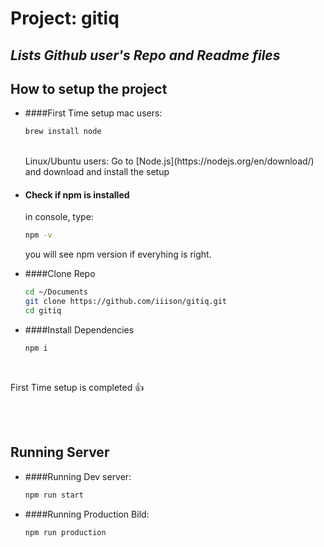 # Project: gitiq

*Lists Github user's Repo and Readme files*
--

## How to setup the project

- ####First Time setup
    mac users:
    ```sh
    brew install node
    ```
    <br />
    Linux/Ubuntu users:
    Go to [Node.js](https://nodejs.org/en/download/) and download and install the setup
    
    
- #### Check if npm is installed
    in console, type:
    ```sh
    npm -v
    ```
    
    you will see npm version if everyhing is right.
    
- ####Clone Repo
    ```sh
    cd ~/Documents
    git clone https://github.com/iiison/gitiq.git
    cd gitiq
    ```
- ####Install Dependencies
    ```sh
    npm i
    ```
<br/>

First Time setup is completed 👍 

<br/>
<br/>

## Running Server

- ####Running Dev server:
    ```sh
    npm run start
    ```
- ####Running Production Bild:
    ```sh
    npm run production
    ```
